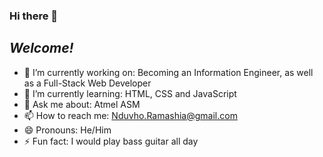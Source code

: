 ### Hi there 👋

<!--
**NduvhoEdward/NduvhoEdward** is a ✨ _special_ ✨ repository because its `README.md` (this file) appears on your GitHub profile.

Here are some ideas to get you started:

- 🔭 I’m currently working on ...
- 🌱 I’m currently learning ...
- 👯 I’m looking to collaborate on ...
- 🤔 I’m looking for help with ...
- 💬 Ask me about ...
- 📫 How to reach me: ...
- 😄 Pronouns: ...
- ⚡ Fun fact: ...
-->

## _Welcome!_

- 🔭 I’m currently working on: Becoming an Information Engineer, as well as a Full-Stack Web Developer
- 🌱 I’m currently learning: HTML, CSS and JavaScript
- 💬 Ask me about: Atmel ASM
- 📫 How to reach me: Nduvho.Ramashia@gmail.com
- 😄 Pronouns: He/Him
- ⚡ Fun fact: I would play bass guitar all day 
